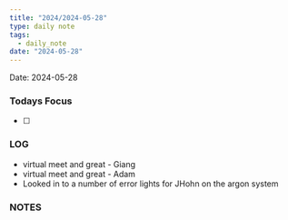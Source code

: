 ```yaml
---
title: "2024/2024-05-28"
type: daily note
tags:
  - daily_note
date: "2024-05-28"
---
```

Date: 2024-05-28


### Todays Focus
- [ ] 


### LOG
- virtual meet and great - Giang
-  virtual meet and great - Adam
- Looked in to a number of error lights for JHohn on the argon system




### NOTES

 
